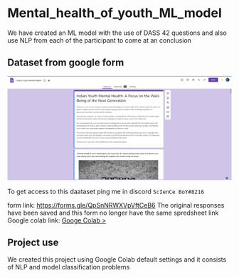 # Mental_health_of_youth_ML_model
We have created an ML model with the use of DASS 42 questions and also use NLP from each of the participant to come at an conclusion

## Dataset from google form
![image](https://raw.githubusercontent.com/Dextroxe/Mental_health_of_youth_ML_model/main/form_photo.png)

To get access to this daataset ping me in discord ``` ScIenCe BoY#8216 ```

form link: https://forms.gle/QpSnNRWXVpVftCeB6 
The original responses have been saved and this form no longer have the same spredsheet link
Google colab link: [Googe Colab >](https://colab.research.google.com/drive/1aaYok7Sh4MJxdqJjtmUR8eazvjWBsqNe?usp=sharing)

## Project use
We created this project using Google Colab default settings and it consists of NLP and model classification problems 
